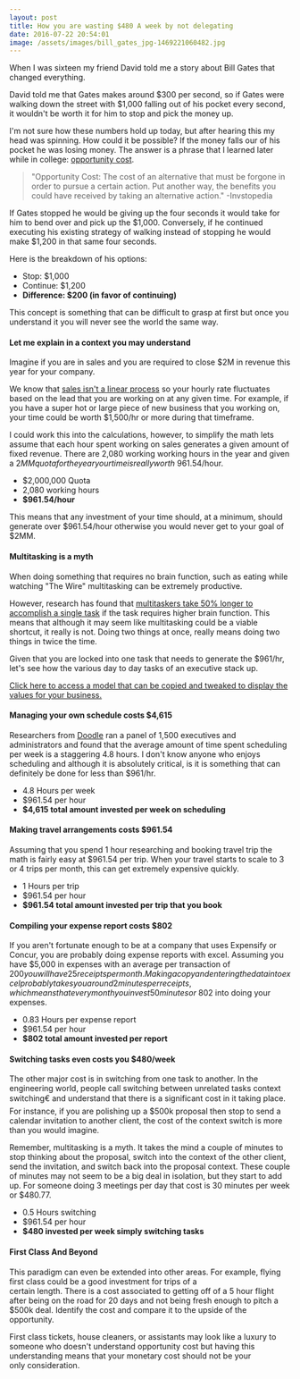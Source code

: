```yaml
---
layout: post
title: How you are wasting $480 A week by not delegating
date: 2016-07-22 20:54:01
image: /assets/images/bill_gates_jpg-1469221060482.jpg
---
```


When I was sixteen my friend David told me a story about Bill Gates that changed everything.

David told me that Gates makes around $300 per second, so if Gates were walking down the street with $1,000 falling out of his pocket every second, it wouldn't be worth it for him to stop and pick the money up.

I'm not sure how these numbers hold up today, but after hearing this my head was spinning. How could it be possible? If the money falls our of his pocket he was losing money. The answer is a phrase that I learned later while in college: [opportunity cost](https://en.wikipedia.org/wiki/Opportunity_cost).

>"Opportunity Cost: The cost of an alternative that must be forgone in order to pursue a certain action. Put another way, the benefits you could have received by taking an alternative action." -Invstopedia

If Gates stopped he would be giving up the four seconds it would take for him to bend over and pick up the $1,000. Conversely, if he continued executing his existing strategy of walking instead of stopping he would make $1,200 in that same four seconds.

Here is the breakdown of his options:
* Stop: $1,000
* Continue: $1,200
* **Difference: $200 (in favor of continuing)**

This concept is something that can be difficult to grasp at first but once you understand it you will never see the world the same way.

#### Let me explain in a context you may understand

Imagine if you are in sales and you are required to close $2M in revenue this year for your company.

We know that [sales isn't a linear process](https://medium.com/@jsfour/stop-fooling-yourself-sales-success-is-mostly-random-39d8e09d031f) so your hourly rate fluctuates based on the lead that you are working on at any given time. For example, if you have a super hot or large piece of new business that you working on, your time could be worth $1,500/hr or more during that timeframe.

I could work this into the calculations, however, to simplify the math lets assume that each hour spent working on sales generates a given amount of fixed revenue. There are 2,080 working working hours in the year and given a $2MM quota for the year your time is really worth ~$961.54/hour.

* $2,000,000 Quota
* 2,080 working hours
* **$961.54/hour**

This means that any investment of your time should, at a minimum, should generate over $961.54/hour otherwise you would never get to your goal of $2MM.

#### Multitasking is a myth

When doing something that requires no brain function, such as eating while watching "The Wire" multitasking can be extremely productive.

However, research has found that [multitaskers take 50% longer to accomplish a single task](http://www.inc.com/laura-montini/infographic/the-high-cost-of-multitasking.html) if the task requires higher brain function. This means that although it may seem like multitasking could be a viable shortcut, it really is not. Doing two things at once, really means doing two things in twice the time.

Given that you are locked into one task that needs to generate the $961/hr, let's see how the various day to day tasks of an executive stack up.

[Click here to access a model that can be copied and tweaked to display the values for your business.](https://docs.google.com/a/octaviuslabs.com/spreadsheets/d/1WDI16xMU7FjRcWDBaDXfSNPmlTYFdWcW30jW_fk-i6E/edit?usp=sharing)

#### Managing your own schedule costs $4,615

Researchers from [Doodle](http://readwrite.com/2010/10/26/businesses-waste-time-scheduling-meetings) ran a panel of 1,500 executives and administrators and found that the average amount of time spent scheduling per week is a staggering 4.8 hours. I don't know anyone who enjoys scheduling and although it is absolutely critical, is it is something that can definitely be done for less than $961/hr.

* 4.8 Hours per week
* $961.54 per hour
* **$4,615 total amount invested per week on scheduling**

#### Making travel arrangements costs $961.54

Assuming that you spend 1 hour researching and booking travel trip the math is fairly easy at $961.54 per trip. When your travel starts to scale to 3 or 4 trips per month, this can get extremely expensive quickly.

* 1 Hours per trip
* $961.54 per hour
* **$961.54 total amount invested per trip that you book**

#### Compiling your expense report costs $802

If you aren't fortunate enough to be at a company that uses Expensify or Concur, you are probably doing expense reports with excel. Assuming you have $5,000 in expenses with an average per transaction of $200 you will have 25 receipts per month. Making a copy and entering the data into excel probably takes you around 2 minutes per receipts, which means that every month you invest 50 minutes or ~$802 into doing your expenses.

* 0.83 Hours per expense report
* $961.54 per hour
* **$802 total amount invested per report**

#### Switching tasks even costs you $480/week

The other major cost is in switching from one task to another. In the engineering world, people call switching between unrelated tasks context switching€ and understand that there is a significant cost in it taking place. For instance, if you are polishing up a $500k proposal then stop to send a calendar invitation to another client, the cost of the context switch is more than you would imagine.

Remember, multitasking is a myth. It takes the mind a couple of minutes to stop thinking about the proposal, switch into the context of the other client, send the invitation, and switch back into the proposal context. These couple of minutes may not seem to be a big deal in isolation, but they start to add up. For someone doing 3 meetings per day that cost is 30 minutes per week or $480.77.

* 0.5 Hours switching
* $961.54 per hour
* **$480 invested per week simply switching tasks**

#### First Class And Beyond

This paradigm can even be extended into other areas. For example, flying first class could be a good investment for trips of a certain length. There is a cost associated to getting off of a 5 hour flight after being on the road for 20 days and not being fresh enough to pitch a $500k deal. Identify the cost and compare it to the upside of the opportunity.

First class tickets, house cleaners, or assistants may look like a luxury to someone who doesn't understand opportunity cost but having this understanding means that your monetary cost should not be your only consideration.
